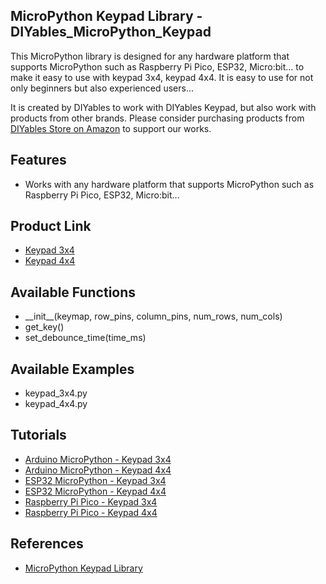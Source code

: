 ## MicroPython Keypad Library - DIYables_MicroPython_Keypad
This MicroPython library is designed for any hardware platform that supports MicroPython such as Raspberry Pi Pico, ESP32, Micro:bit... to make it easy to use with keypad 3x4, keypad 4x4. It is easy to use for not only beginners but also experienced users... 

It is created by DIYables to work with DIYables Keypad, but also work with products from other brands. Please consider purchasing products from [DIYables Store on Amazon](https://amazon.com/diyables) to support our works.



Features
----------------------------
* Works with any hardware platform that supports MicroPython such as Raspberry Pi Pico, ESP32, Micro:bit...

Product Link
----------------------------
* [Keypad 3x4](https://diyables.io/products/keypad-3x4)
* [Keypad 4x4](https://diyables.io/products/keypad-4x4)


Available Functions
----------------------------
* \_\_init\_\_(keymap, row_pins, column_pins, num_rows, num_cols)
* get_key()
* set_debounce_time(time_ms)


Available Examples
----------------------------
* keypad_3x4.py
* keypad_4x4.py



Tutorials
----------------------------
* [Arduino MicroPython - Keypad 3x4](https://newbiely.com/tutorials/arduino-micropython/arduino-micropython-keypad-3x4)
* [Arduino MicroPython - Keypad 4x4](https://newbiely.com/tutorials/arduino-micropython/arduino-micropython-keypad-4x4)
* [ESP32 MicroPython - Keypad 3x4](https://newbiely.com/tutorials/esp32-micropython/esp32-micropython-keypad-3x4)
* [ESP32 MicroPython - Keypad 4x4](https://newbiely.com/tutorials/esp32-micropython/esp32-micropython-keypad-4x4)
* [Raspberry Pi Pico - Keypad 3x4](https://newbiely.com/tutorials/raspberry-pico/raspberry-pi-pico-keypad-3x4)
* [Raspberry Pi Pico - Keypad 4x4](https://newbiely.com/tutorials/raspberry-pico/raspberry-pi-pico-keypad-4x4)



References
----------------------------
* [MicroPython Keypad Library](https://newbiely.com/tutorials/micropython/micropython-keypad-library)
